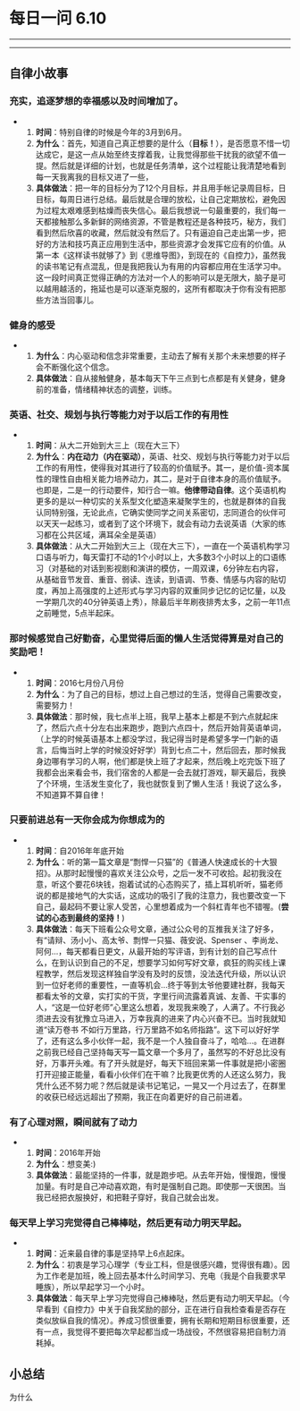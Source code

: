 # 每日一问 6.10

---
<!-- toc -->
---
## 自律小故事
### 充实，追逐梦想的幸福感以及时间增加了。
- 
   1. **时间**：特别自律的时候是今年的3月到6月。
   2. **为什么**：首先，知道自己真正想要的是什么（**目标！**），是否愿意不惜一切达成它，是这一点从始至终支撑着我，让我觉得那些干扰我的欲望不值一提。然后就是详细的计划，也就是任务清单，这个过程能让我清楚地看到每一天我离我的目标又进了一些，
   3. **具体做法**：把一年的目标分为了12个月目标，并且用手帐记录周目标，日目标，每周日进行总结。最后就是合理的放松，让自己定期放松，避免因为过程太艰难感到枯燥而丧失信心。最后我想说一句最重要的，我们每一天都接触那么多新鲜的网络资源，不管是教程还是各种技巧，秘方，我们看到然后欣喜的收藏，然后就没有然后了。只有逼迫自己走出第一步，把好的方法和技巧真正应用到生活中，那些资源才会发挥它应有的价值。从第一本《这样读书就够了》到《思维导图》，到现在的《自控力》，虽然我的读书笔记有点混乱，但是我把我认为有用的内容都应用在生活学习中。这一段时间真正觉得正确的方法对一个人的影响可以是无限大，脑子是可以越用越活的，拖延也是可以逐渐克服的，这所有都取决于你有没有把那些方法当回事儿。
   
### 健身的感受
- 
   1. **为什么**：内心驱动和信念非常重要，主动去了解有关那个未来想要的样子会不断强化这个信念。
   2. **具体做法**：自从接触健身，基本每天下午三点到七点都是有关健身，健身前的准备，情绪精神状态的调整，训练。
   
### 英语、社交、规划与执行等能力对于以后工作的有用性
- 
   1. **时间**：从大二开始到大三上（现在大三下）
   2. **为什么**：**内在动力（内在驱动）**，英语、社交、规划与执行等能力对于以后工作的有用性，使得我对其进行了较高的价值赋予。其一，是价值-资本属性的理性自由相关能力培养动力，其二，是对于自律本身的高价值赋予。也即是，二是一的行动要件，知行合一嘛。**他律带动自律**。这个英语机构更多的是以一种切实的关系型文化塑造来凝聚学生的，也就是群体的自我认同特别强，无论此点，它确实使同学之间关系密切，志同道合的伙伴可以天天一起练习，或者到了这个环境下，就会有动力去说英语（大家的练习都在公共区域，满耳朵全是英语） 
   3. **具体做法**：从大二开始到大三上（现在大三下），一直在一个英语机构学习口语与听力，每天雷打不动的1个小时以上，大多数3个小时以上的口语练习（对基础的对话到影视剧和演讲的模仿，一周双课，6分钟左右内容，从基础音节发音、重音、弱读、连读，到语调、节奏、情感与内容的贴切度，再加上高强度的上述形式与学习内容的双重同步记忆的记忆量，以及一学期几次的40分钟英语上秀），除最后半年刷夜排秀太多，之前一年11点之前睡觉，5点半起床。
   
### 那时候感觉自己好勤奋，心里觉得后面的懒人生活觉得算是对自己的奖励吧！
- 
   1. **时间**：2016七月份八月份
   2. **为什么**：为了自己的目标，想过上自己想过的生活，觉得自己需要改变，需要努力！
   3. **具体做法**：那时候，我七点半上班，我早上基本上都是不到六点就起床了，然后六点十分左右出来跑步，跑到六点四十，然后开始背英语单词，（上学的时候英语基本上都没学过，我记得当时是希望多学一门新的语言，后悔当时上学的时候没好好学）背到七点二十，然后回去，那时候我身边哪有学习的人啊，他们都是快上班了才起来，然后晚上吃完饭下班了我都会出来看会书，我们宿舍的人都是一会去就打游戏，聊天最后，我换了个环境，生活发生变化了，我也就恢复到了懒人生活！我说了这么多，不知道算不算自律！

### 只要前进总有一天你会成为你想成为的
- 
   1. **时间**：自2016年年底开始
   2. **为什么**：听的第一篇文章是“剽悍一只猫”的《普通人快速成长的十大狠招》。从那时起慢慢的喜欢关注公众号，之后一发不可收拾。起初我没在意，听这个要花6块钱，抱着试试的心态购买了，插上耳机听听，猫老师说的都是接地气的大实话，这成功的吸引了我的注意力，我也要改变一下自己，最起码不要让家人受苦，心里想着成为一个斜杠青年也不错喔。(**尝试的心态到最终的坚持！**)
   3. **具体做法**：每天下班看公众号文章，通过公众号的互推我关注了好多，有“请辩、汤小小、高太爷、剽悍一只猫、薇安说、Spenser 、李尚龙、阿何…，每天都看日更文，从最开始的写评语，到有计划的自己写点什么，在到认识到自己的不足，想要学习如何写好文章，疯狂的购买线上课程教学，然后发现这样独自学没有及时的反馈，没法迭代升级，所以认识到一位好老师的重要性，一直等机会…终于等到太爷他要建社群，我每天都看太爷的文章，实打实的干货，字里行间流露着真诚、友善、干实事的人，“这是一位好老师”心里这么想着，发现我来晚了，人满了。不行我必须进去没有犹豫立马进入，万幸我真的进来了内心兴奋不已。当时我就知道“读万卷书 不如行万里路，行万里路不如名师指路”。这下可以好好学了，还有这么多小伙伴一起，我不是一个人独自奋斗了，哈哈…。在进群之前我已经自己坚持每天写一篇文章一个多月了，虽然写的不好总比没有好，万事开头难。有了开头就是好，每天下班回来第一件事就是把小密圈打开迎接正能量，看看小伙伴们在干嘛？比我更优秀的人还这么努力，我凭什么还不努力呢？然后就是读书记笔记，一晃又一个月过去了，在群里的收获已经远远超出了预期，我正在向着更好的自己前进着。

### 有了心理对照，瞬间就有了动力
- 
   1. **时间**：2016年开始
   2. **为什么**：想变美:)
   3. **具体做法**：最能坚持的一件事，就是跑步吧。从去年开始，慢慢跑，慢慢加量。有时是自己冲动喜欢跑，有时是强制自己跑。即使那一天很困。当我已经把衣服换好，和把鞋子穿好，我自己就会出发。

### 每天早上学习完觉得自己棒棒哒，然后更有动力明天早起。
- 
   1. **时间**：近来最自律的事是坚持早上6点起床。
   2. **为什么**：初衷是学习心理学（专业工科，但是很感兴趣，觉得很有趣）。因为工作老是加班，晚上回去基本什么时间学习、充电（我是个自我要求早睡族），所以早起学习一个小时。
   3. **具体做法**：每天早上学习完觉得自己棒棒哒，然后更有动力明天早起。（今早看到《自控力》中关于自我奖励的部分，正在进行自我检查看是否存在类似放纵自我的情况）。养成习惯很重要，拥有长期和短期目标很重要，还有一点，我觉得不要把每次早起都当成一场战役，不然很容易把自制力消耗掉。

## 小总结
为什么 
























